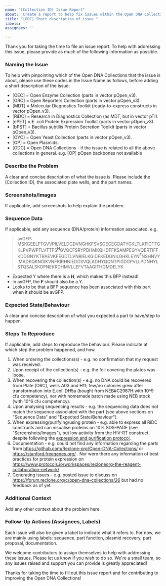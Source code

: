 ```yaml
---
name: "[Collection ID] Issue Report"
about: 'Create a report to help fix issues within the Open DNA Collections. '
title: "[ODC] Short description of issue "
labels: ''
assignees: ''

---
```


Thank you for taking the time to file an issue report. To help with addressing this issue, please provide as much of the following information as possible. 

### **Naming the Issue**
To help with pinpointing which of the Open DNA Collections that the issue is about, please use these codes in the Issue Name as follows, before adding a short description of the issue: 
- [OEC] = Open Enzyme Collection (parts in vector pOpen_v3). 
- [ORC] = Open Reporters Collection (parts in vector pOpen_v3). 
- [MDT] = Molecular Diagnostics Toolkit (ready-to-express constructs in vector pOpen_v3). 
- [RiDC] = Research in Diagnostics Collection (as MDT, but in vector pTI).
- [ePET] = E. coli Protein Expression Toolkit (parts in vector pOpen_v3).  
- [bPST] = Bacillus subtilis Protein Secretion Toolkit (parts in vector pOpen_v3). 
- [OYC] = Open Yeast Collection (parts in vector pOpen_v3). 
- [OP] = Open Plasmids. 
- [ODC] = Open DNA Collections - if the issue is related to all the above collections in general. 
e.g. [OP] pOpen backbones not available 

### **Describe the Problem**
A clear and concise description of what the issue is. 
Please include the [Collection ID], the associated plate wells, and the part names. 

### **Screenshots/Images**
If applicable, add screenshots to help explain the problem.

### **Sequence Data**
If applicable, add any sequence (DNA/protein) information associated.
e.g. 
>avGFP: 
>MSKGEELFTGVVPILVELDGDVNGHKFSVSGEGEGDATYGKLTLKFICTTGKLPVPWPTLVTTFS<sup>**H**</sup>GVQCFSRYPDHMKQHDFFKSAMPEGYVQERTIFFKDDGNYKTRAEVKFEGDTLVNRIELKGIDFKEDGNILGHKLEYN<sup>**F**</sup>NSHNVYIMADKQKNGIKVNFKIRHNIEDGSVQLADHYQQNTPIGDGPVLLPDNHYLSTQSALSKDPNEKRDHMVLLEFVTAAGITHGMDELYK
- Expected Y where there is a ***H***, which makes this BFP instead!
- In avGFP, the ***F*** should also be a Y. 
- Looks to be that a BFP sequence has been associated with this part when it should be avGFP. 

### **Expected State/Behaviour**
A clear and concise description of what you expected a part to have/step to happen.

### **Steps To Reproduce**
If applicable, add steps to reproduce the behaviour. Please indicate at which step the problem happened, and how. 
1. When ordering the collections(s) - e.g. no confirmation that my request was received. 
2. Upon receipt of the collection(s) - e.g. the foil covering the plates was loose. 
3. When recovering the collection(s) - e.g. no DNA could be recovered from Plate [ORC], wells A03 and H11; few/no colonies grew after transformation into E.coli DH5a (bought from NEB#C2987H with 10^9 cfu competency), nor with homemade batch made using NEB stock (with 10^6 cfu competency). 
4. Upon analysing sequencing results - e.g. the sequencing data does not match the sequence associated with the part (see above sections on "Sequence Data" and "Expected State/Behaviour"). 
5. When expressing/purifying/using protein - e.g. able to express all RiDC constructs and can visualise proteins on 10% SDS-PAGE (see "Screenshots/Images"), but low activity from the HIV-RT construct despite following the [expression and purification protocol](https://www.protocols.io/view/recombinant-expression-and-purification-of-hiv-1-r-ck8vuzw6). 
6. Documentation - e.g. could not find any information regarding the parts from https://github.com/Reclone-org/Open-DNA-Collections/ or https://stanford.freegenes.org/ . Nor were there any information of best practices for protein expression on https://www.protocols.io/workspaces/recloneorg-the-reagent-collaboration-network/
6. Generating issues - e.g. posted issue to discuss on https://forum.reclone.org/c/open-dna-collections/26 but had no feedback as of yet. 

### **Additional Context**
Add any other context about the problem here.

### **Follow-Up Actions (Assignees, Labels)**
Each issue will also be given a label to indicate what it refers to. For now, we are mainly using labels: sequence, part function, plasmid recovery, part proposal, documentation. 

We welcome contributors to assign themselves to help with addressing these issues. Please let us know if you wish to do so. We're a small team, so any issues raised and support you can provide is greatly appreciated! 

Thanks for taking the time to fill out this issue report and for contributing to improving the Open DNA Collections!
